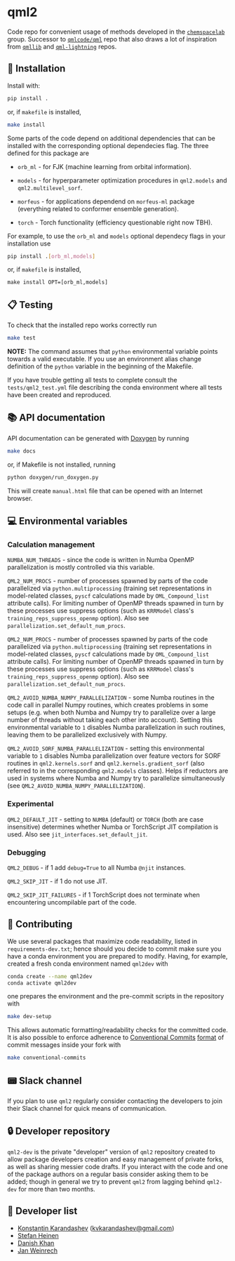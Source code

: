 # qml2

Code repo for convenient usage of methods developed in the [`chemspacelab`](https://github.com/chemspacelab) group. Successor to [`qmlcode/qml`](https://github.com/qmlcode/qml) repo that also draws a lot of inspiration from [`qmllib`](https://github.com/qmlcode/qmllib) and [`qml-lightning`](https://github.com/nickjbrowning/qml-lightning) repos.

## :wrench: Installation

Install with:

   ```bash
   pip install .
   ```
or, if `makefile` is installed,

   ```bash
   make install
   ```
Some parts of the code depend on additional dependencies that can be installed with the corresponding optional dependecies flag. The three defined for this package are

- `orb_ml` - for FJK (machine learning from orbital information).

- `models` - for hyperparameter optimization procedures in `qml2.models` and `qml2.multilevel_sorf`.

- `morfeus` - for applications dependend on `morfeus-ml` package (everything related to conformer ensemble generation).

- `torch` - Torch functionality (efficiency questionable right now TBH).

For example, to use the `orb_ml` and `models` optional dependecy flags in your installation use

   ```bash
   pip install .[orb_ml,models]
   ```
or, if `makefile` is installed,

   ```
   make install OPT=[orb_ml,models]
   ```

## :clipboard: Testing

To check that the installed repo works correctly run

   ```bash
   make test
   ```
**NOTE:** The command assumes that `python` environmental variable points towards a valid executable. If you use an environment alias change definition of the `python` variable in the beginning of the Makefile.

If you have trouble getting all tests to complete consult the `tests/qml2_test.yml` file describing the conda environment where all tests have been created and reproduced.

## :books: API documentation

API documentation can be generated with [Doxygen](https://www.doxygen.nl/) by running

   ```bash
   make docs
   ```
or, if Makefile is not installed, running
   ```bash
   python doxygen/run_doxygen.py
   ```

This will create `manual.html` file that can be opened with an Internet browser.

## :computer: Environmental variables

### Calculation management

`NUMBA_NUM_THREADS` - since the code is written in Numba OpenMP parallelization is mostly controlled via this variable.

`QML2_NUM_PROCS` - number of processes spawned by parts of the code parallelized via `python.multiprocessing` (training set representations in model-related classes, `pyscf` calculations made by `OML_Compound_list` attribute calls). For limiting number of OpenMP threads spawned in turn by these processes use suppress options (such as `KRRModel` class's `training_reps_suppress_openmp` option). Also see `parallelization.set_default_num_procs`.

`QML2_NUM_PROCS` - number of processes spawned by parts of the code parallelized via `python.multiprocessing` (training set representations in model-related classes, `pyscf` calculations made by `OML_Compound_list` attribute calls). For limiting number of OpenMP threads spawned in turn by these processes use suppress options (such as `KRRModel` class's `training_reps_suppress_openmp` option). Also see `parallelization.set_default_num_procs`.

`QML2_AVOID_NUMBA_NUMPY_PARALLELIZATION` - some Numba routines in the code call in parallel Numpy routines, which creates problems in some setups (e.g. when both Numba and Numpy try to parallelize over a large number of threads without taking each other into account). Setting this environmental variable to `1` disables Numba parallelization in such routines, leaving them to be parallelized exclusively with Numpy.

`QML2_AVOID_SORF_NUMBA_PARALLELIZATION` - setting this environmental variable to `1` disables Numba parallelization over feature vectors for SORF routines in `qml2.kernels.sorf` and `qml2.kernels.gradient_sorf` (also referred to in the corresponding `qml2.models` classes). Helps if reductors are used in systems where Numba and Numpy try to parallelize simultaneously (see `QML2_AVOID_NUMBA_NUMPY_PARALLELIZATION`).


### Experimental

`QML2_DEFAULT_JIT` - setting to `NUMBA` (default) or `TORCH` (both are case insensitive) determines whether Numba or TorchScript JIT compilation is used. Also see `jit_interfaces.set_default_jit`.

### Debugging

`QML2_DEBUG` - if 1 add `debug=True` to all Numba `@njit` instances.

`QML2_SKIP_JIT` - if 1 do not use JIT.

`QML2_SKIP_JIT_FAILURES` - if 1 TorchScript does not terminate when encountering uncompilable part of the code.

## :handshake: Contributing

We use several packages that maximize code readability, listed in `requirements-dev.txt`; hence should you decide to commit make sure you have a conda environment you are prepared to modify. Having, for example, created a fresh conda environment named `qml2dev` with

   ```bash
   conda create --name qml2dev
   conda activate qml2dev
   ```
one prepares the environment and the pre-commit scripts in the repository with

   ```bash
   make dev-setup
   ```
This allows automatic formatting/readability checks for the committed code. It is also possible to enforce adherence to [Conventional Commits](https://www.conventionalcommits.org/) [format](https://github.com/pvdlg/conventional-changelog-metahub) of commit messages inside your fork with

   ```bash
   make conventional-commits
   ```

## :pager: Slack channel

If you plan to use `qml2` regularly consider contacting the developers to join their Slack channel for quick means of communication.

## :lock: Developer repository

`qml2-dev` is the private "developer" version of `qml2` repository created to allow package developers creation and easy management of private forks, as well as sharing messier code drafts. If you interact with the code and one of the package authors on a regular basis consider asking them to be added; though in general we try to prevent `qml2` from lagging behind `qml2-dev` for more than two months.

## :name_badge: Developer list

* [Konstantin Karandashev](https://github.com/kvkarandashev) (<kvkarandashev@gmail.com>)
* [Stefan Heinen](https://github.com/heini-phys-chem)
* [Danish Khan](https://github.com/dkhan42)
* [Jan Weinrech](https://github.com/janweinreich)
